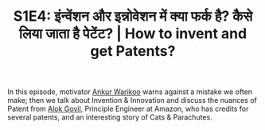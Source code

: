 ﻿---
type: episode
podcasts: [Sopaan]
Season: 1
Episode: 4
Image: "../../images/episode-art/sopaan-s1e4.png"
title: "S1E4: इंन्वेंशन और इन्नोवेशन में क्या फर्क है? कैसे लिया जाता है पेटेंट? | How to invent and get Patents?"
Description: "पॉडभारती सोपान के प्रथम सीज़न के चौथे अंक मेंः उद्ममी अंकुर वरिकु आगाह कर रहे हैं एक गलती से, जो लोग अक्सर अपने करियर में कर बैठते हैं। चर्चा इंवेन्शन और इन्नोवेशन की, और आविष्कारक आलोक गोविल से पेटेंट विषय पर साक्षात्कार। और दुनिया रंग रंगीली में, एक रोचक किस्सा बोर्नियो में बिल्लियों के पेराशूट ड्रॉप का।"
Date: "2021-09-26"   # Example is "2016-04-25T04:09:45-05:00"
podcast_duration: 00:44:44
video_embed: "https://www.youtube.com/embed/I5_IQ953Dy0?si=7Cdb19vEQtO5ycxK&amp;controls=0"
spotify_embed_url: "https://open.spotify.com/embed/episode/0QDAAzcbbSWyLeaozryDPl"
explicit: "no"
tags: [Patent, Cat Drop, Innovation]
featured: true
guests: [alokg, ankurw]

#podcast_file: "###.mp3" # the name of the podcast file, after the media prefix.
#podcast_bytes: "" # the length of the episode in bytes
#guests: [] # The names of your guests, based on the filename without extension.
#sponsors: []
#subtitle: ""
#images: ["img/episode/default-social.jpg"]
#hosts: [] # The names of your hosts, based on the filename without extension.
#aliases: ["/##"]
#youtube: ""
#media_override # if you want to use a specific URL for the audio file
#truncate: ""
#upcoming: true # set to true if you want this to be listed as upcoming, etc, etc
#categories: []
---
#
In this episode, motivator [Ankur Warikoo](https://ankurwarikoo.com/about/) warns against a mistake we often make; then we talk about Invention & Innovation and discuss the nuances of Patent from [Alok Govil](https://alokgovil.com/), Principle Engineer at Amazon, who has credits for several patents, and an interesting story of Cats & Parachutes.
